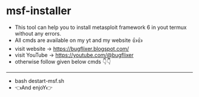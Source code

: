 # msf-installer
- This tool can help you to install metasploit framework 6 in yout termux without any errors. 
- All cmds are available on my yt and my website 👍👍
- visit website -> https://bugflixer.blogspot.com/
- visit YouTube -> https://youtube.com/@bugflixer
- otherwise follow given below cmds 👇👇
- ---------------------------------------
- bash destart-msf.sh
- 👈And enjoY👉
